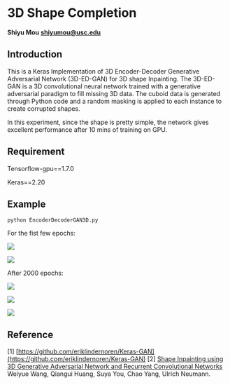 # 3D Shape Completion 

**Shiyu Mou**
**shiyumou@usc.edu**
## Introduction

This is a Keras Implementation of 3D Encoder-Decoder Generative Adversarial Network (3D-ED-GAN) for 3D shape Inpainting. The 3D-ED-GAN is a 3D convolutional neural network trained with a generative adversarial paradigm to fill missing 3D data. The cuboid data is generated through Python code and a random masking is applied to each instance to create corrupted shapes. 

In this experiment, since the shape is pretty simple, the network gives excellent performance after 10 mins of training on GPU.  

## Requirement

Tensorflow-gpu==1.7.0

Keras==2.20

## Example

~~~
python EncoderDecoderGAN3D.py
~~~

For the fist few epochs: 

![](/Users/ShiyuMu/Deep_Learning_Projects/3D_shape_inpainting/photo_2018-07-06_19-34-57.jpg)


![](/Users/ShiyuMu/Deep_Learning_Projects/3D_shape_inpainting/photo_2018-07-06_19-35-00.jpg)

After 2000 epochs:

![](/Users/ShiyuMu/Deep_Learning_Projects/3D_shape_inpainting/photo_2018-07-06_19-34-53.jpg)

![](/Users/ShiyuMu/Deep_Learning_Projects/3D_shape_inpainting/photo_2018-07-06_19-33-51.jpg)

![](/Users/ShiyuMu/Deep_Learning_Projects/3D_shape_inpainting/photo_2018-07-06_19-33-26.jpg)

## Reference

[1] [https://github.com/eriklindernoren/Keras-GAN](https://github.com/eriklindernoren/Keras-GAN)
[2] [Shape Inpainting using 3D Generative Adversarial Network and Recurrent Convolutional Networks](https://arxiv.org/abs/1711.06375) Weiyue Wang, Qiangui Huang, Suya You, Chao Yang, Ulrich Neumann. 

